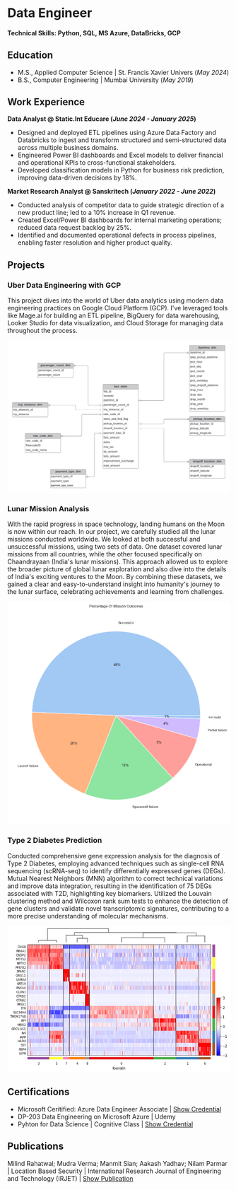 # Data Engineer

#### Technical Skills: Python, SQL, MS Azure, DataBricks, GCP

## Education
- M.S., Applied Computer Science	| St. Francis Xavier Univers (_May 2024_)	 			        		
- B.S., Computer Engineering | Mumbai University (_May 2019_)

## Work Experience
**Data Analyst @ Static.Int Educare (_June 2024 - January 2025_)**
- Designed and deployed ETL pipelines using Azure Data Factory and Databricks to ingest and transform structured and semi-structured data across multiple business domains.
- Engineered Power BI dashboards and Excel models to deliver financial and operational KPIs to cross-functional stakeholders.
- Developed classification models in Python for business risk prediction, improving data-driven decisions by 18%.

**Market Research Analyst @ Sanskritech (_January 2022 - June 2022_)**
- Conducted analysis of competitor data to guide strategic direction of a new product line; led to a 10% increase in Q1 revenue.
- Created Excel/Power BI dashboards for internal marketing operations; reduced data request backlog by 25%.
- Identified and documented operational defects in process pipelines, enabling faster resolution and higher product quality.

## Projects
### Uber Data Engineering with GCP

This project dives into the world of Uber data analytics using modern data engineering practices on Google Cloud Platform (GCP). I've leveraged tools like Mage.ai for building an ETL pipeline, BigQuery for data warehousing, Looker Studio for data visualization, and Cloud Storage for managing data throughout the process.

![Data Model](/assets/data_model.jpeg)

### Lunar Mission Analysis
With the rapid progress in space technology, landing humans on the Moon is now within our reach. In our project, we carefully studied all the lunar missions conducted worldwide. We looked at both successful and unsuccessful missions, using two sets of data. One dataset covered lunar missions from all countries, while the other focused specifically on Chaandrayaan (India's lunar missions). This approach allowed us to explore the broader picture of global lunar exploration and also dive into the details of India's exciting ventures to the Moon. By combining these datasets, we gained a clear and easy-to-understand insight into humanity's journey to the lunar surface, celebrating achievements and learning from challenges.

![Lunar Mission Analysis](/assets/lunar.png)

### Type 2 Diabetes Prediction

Conducted comprehensive gene expression analysis for the diagnosis of Type 2 Diabetes, employing advanced techniques such as single-cell RNA sequencing (scRNA-seq) to identify differentially expressed genes (DEGs). Mutual Nearest Neighbors (MNN) algorithm to correct technical variations and improve data integration, resulting in the identification of 75 DEGs associated with T2D, highlighting key biomarkers. Utilized the Louvain clustering method and Wilcoxon rank sum tests to enhance the detection of gene clusters and validate novel transcriptomic signatures, contributing to a more precise understanding of molecular mechanisms.

![Mean Score for Genes](/assets/t2d_diabetes_pred.png)

## Certifications
- Microsoft Ceritified: Azure Data Engineer Associate | [Show Credential](https://learn.microsoft.com/en-us/users/milindrahatwal-2084/credentials/af4a509d7bf10e87?ref=https%3A%2F%2Fwww.linkedin.com%2F)
- DP-203 Data Engineering on Microsoft Azure | Udemy 
- Pyhton for Data Science | Cognitive Class | [Show Credential](https://courses.cognitiveclass.ai/certificates/947217277c204fcba84f9753a2bdb8ab) 

## Publications
Milind Rahatwal; Mudra Verma; Manmit Sian; Aakash Yadhav; Nilam Parmar | Location Based Security | International Research Journal of Engineering and Technology (IRJET) | [Show Publication](https://www.irjet.net/archives/V6/i1/IRJET-V6I1275.pdf)
